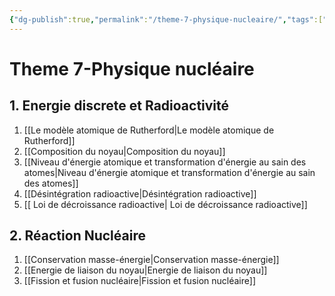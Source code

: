 ```yaml
---
{"dg-publish":true,"permalink":"/theme-7-physique-nucleaire/","tags":["MOC","gardenEntry","gardenEntry","gardenEntry","gardenEntry","gardenEntry","gardenEntry","gardenEntry","gardenEntry","gardenEntry"]}
---
```



# Theme 7-Physique nucléaire
## 1. Energie discrete et Radioactivité
1. [[Le modèle atomique de Rutherford\|Le modèle atomique de Rutherford]]
2. [[Composition du noyau\|Composition du noyau]]
3. [[Niveau d'énergie atomique et transformation d'énergie au sain des atomes\|Niveau d'énergie atomique et transformation d'énergie au sain des atomes]]
4. [[Désintégration radioactive\|Désintégration radioactive]]
5. [[ Loi de décroissance radioactive\| Loi de décroissance radioactive]]
## 2. Réaction Nucléaire
1. [[Conservation masse-énergie\|Conservation masse-énergie]]
2. [[Energie de liaison du noyau\|Energie de liaison du noyau]]
3. [[Fission et fusion nucléaire\|Fission et fusion nucléaire]]